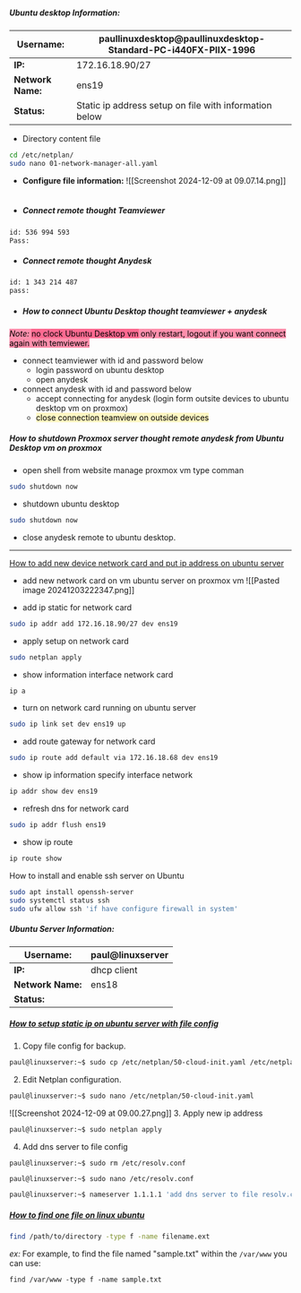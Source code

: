#####  **Ubuntu desktop Information:**

| **Username:**     | paullinuxdesktop@paullinuxdesktop-Standard-PC-i440FX-PIIX-1996 |
| ----------------- | -------------------------------------------------------------- |
| **IP:**           | 172.16.18.90/27                                                |
| **Network Name:** | ens19                                                          |
| **Status:**       | Static ip address setup on file  with information below<br>    |

- Directory content file
```bash
cd /etc/netplan/
sudo nano 01-network-manager-all.yaml
```

- **Configure file information:**
![[Screenshot 2024-12-09 at 09.07.14.png]]
       
- ##### Connect remote thought Teamviewer 
```bash
id: 536 994 593
Pass: 
```

- ##### **Connect remote thought Anydesk**
```bash
id: 1 343 214 487
pass: 
```

- ##### **How to connect Ubuntu Desktop thought teamviewer + anydesk**

<mark style="background: #FF5582A6;">*Note:* <mark style="background: #FF5582A6;">no clock Ubuntu Desktop vm</mark>  only restart, logout if you want connect again with temviewer.</mark>

- connect teamviewer with id and password below 
	- login password on ubuntu desktop
	- open anydesk
- connect anydesk with id and password below 
	- accept connecting for anydesk (login form outsite devices to ubuntu desktop vm on proxmox)
	- <mark style="background: #FFF3A3A6;">close connection teamview on outside devices</mark>

##### **How to shutdown Proxmox server thought remote anydesk from Ubuntu Desktop vm on proxmox** 
- open shell from website manage proxmox vm type comman
```bash
sudo shutdown now
```
- shutdown ubuntu desktop
```bash
sudo shutdown now
```
- close anydesk remote to ubuntu desktop.

------------------------------------------------------------------------

[How to add new device network card and put ip address on ubuntu server](https://ubuntu.com/server/docs/configuring-networks)

- add new network card on vm ubuntu server on proxmox vm
![[Pasted image 20241203222347.png]]

- add ip static for network card
```bash
sudo ip addr add 172.16.18.90/27 dev ens19
```
- apply setup on network card
```bash
sudo netplan apply
```

- show information interface network card
```bash
ip a
```
- turn on network card running on ubuntu server 
```bash
sudo ip link set dev ens19 up
```
- add route gateway for network card
```bash
sudo ip route add default via 172.16.18.68 dev ens19
```
- show ip information specify interface network
```bash
ip addr show dev ens19
```
- refresh dns for network card
```bash
sudo ip addr flush ens19
```
- show ip route
```bash
ip route show
```

How to install and enable ssh server on Ubuntu
```bash
sudo apt install openssh-server
sudo systemctl status ssh
sudo ufw allow ssh 'if have configure firewall in system'
```

##### **Ubuntu Server Information:**

| **Username:**     | paul@linuxserver |
| ----------------- | ---------------- |
| **IP:**           | dhcp client      |
| **Network Name:** | ens18            |
| **Status:**       | <br>             |
##### **[How to setup static ip on ubuntu server with file config](https://krishnendubhowmick.medium.com/how-to-configure-a-static-ip-address-on-ubuntu-20-04-22-04-lts-step-by-step-4a35d6662083)**

1. Copy file config for backup.
```bash
paul@linuxserver:~$ sudo cp /etc/netplan/50-cloud-init.yaml /etc/netplan/50-cloud-init.yaml.copy
```
 2. Edit Netplan configuration.
 ```bash
 paul@linuxserver:~$ sudo nano /etc/netplan/50-cloud-init.yaml
```
![[Screenshot 2024-12-09 at 09.00.27.png]]
3. Apply new ip address
```bash
paul@linuxserver:~$ sudo netplan apply
```
4. Add dns server to file config 

`paul@linuxserver:~$ sudo rm /etc/resolv.conf`

`paul@linuxserver:~$ sudo nano /etc/resolv.conf`

```bash
paul@linuxserver:~$ nameserver 1.1.1.1 'add dns server to file resolv.conf'
```

##### **[How to find one file on linux ubuntu](https://www.tutorialrepublic.com/faq/how-to-find-a-file-by-name-using-command-line-in-ubuntu.php)**

```bash
find /path/to/directory -type f -name filename.ext
```

*ex:* For example, to find the file named "sample.txt" within the `/var/www` you can use:

`find /var/www -type f -name sample.txt `

